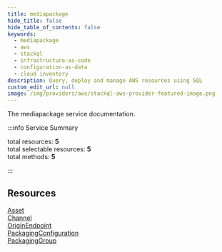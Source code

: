 ```yaml
---
title: mediapackage
hide_title: false
hide_table_of_contents: false
keywords:
  - mediapackage
  - aws
  - stackql
  - infrastructure-as-code
  - configuration-as-data
  - cloud inventory
description: Query, deploy and manage AWS resources using SQL
custom_edit_url: null
image: /img/providers/aws/stackql-aws-provider-featured-image.png
---
```


The mediapackage service documentation.

:::info Service Summary

<div class="row">
<div class="providerDocColumn">
<span>total resources:&nbsp;<b>5</b></span><br />
<span>total selectable resources:&nbsp;<b>5</b></span><br />
<span>total methods:&nbsp;<b>5</b></span><br />
</div>
</div>

:::

## Resources
<div class="row">
<div class="providerDocColumn">
<a href="/providers/aws/mediapackage/Asset/">Asset</a><br />
<a href="/providers/aws/mediapackage/Channel/">Channel</a><br />
<a href="/providers/aws/mediapackage/OriginEndpoint/">OriginEndpoint</a>
</div>
<div class="providerDocColumn">
<a href="/providers/aws/mediapackage/PackagingConfiguration/">PackagingConfiguration</a><br />
<a href="/providers/aws/mediapackage/PackagingGroup/">PackagingGroup</a>
</div>
</div>